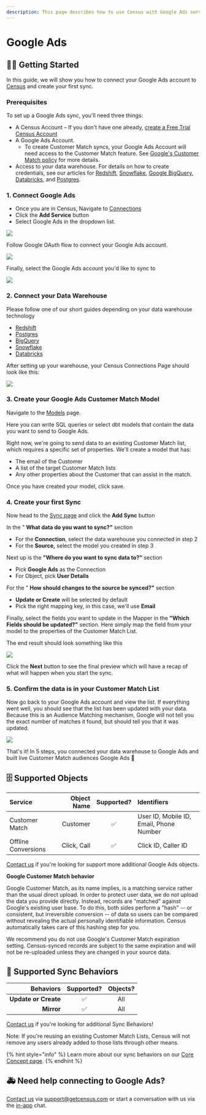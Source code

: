 ```yaml
---
description: This page describes how to use Census with Google Ads services.
---
```


# Google Ads

## 🏃‍♂️ Getting Started

In this guide, we will show you how to connect your Google Ads account to [Census](https://www.getcensus.com/) and create your first sync.

### **Prerequisites**

To set up a Google Ads sync, you'll need three things:

* A Census Account – If you don't have one already, [create a Free Trial Census Account](https://app.getcensus.com/)
* A Google Ads Account.
  * To create Customer Match syncs, your Google Ads Account will need access to the Customer Match feature. See [Google's Customer Match policy](https://support.google.com/adspolicy/answer/6299717?hl=en) for more details.
* Access to your data warehouse. For details on how to create credentials, see our articles for [Redshift](../source-warehouse/redshift.md), [Snowflake](../source-warehouse/snowflake.md), [Google BigQuery](../source-warehouse/google-bigquery.md), [Databricks](../source-warehouse/databricks.md), and [Postgres](../source-warehouse/postgres.md).

### 1. Connect Google Ads

* Once you are in Census, Navigate to [Connections](https://app.getcensus.com/connections)
* Click the **Add Service** button
* Select Google Ads in the dropdown list.

![](../.gitbook/assets/screely-1619113580005.png)

Follow Google OAuth flow to connect your Google Ads account. 

![](../.gitbook/assets/screely-1619118724964.png)

Finally, select the Google Ads account you'd like to sync to

![](../.gitbook/assets/screely-1619118759931.png)

### 2. Connect your Data Warehouse

Please follow one of our short guides depending on your data warehouse technology

* [Redshift](https://help.getcensus.com/article/10-configuring-redshift-postgresql-access)
* [Postgres](https://help.getcensus.com/article/10-configuring-redshift-postgresql-access)
* [BigQuery](https://help.getcensus.com/article/21-configuring-bigquery-access)
* [Snowflake](https://help.getcensus.com/article/8-configuring-snowflake-access)
* [Databricks](../source-warehouse/databricks.md)

After setting up your warehouse, your Census Connections Page should look like this:

![](../.gitbook/assets/screely-1619121030102.png)

### 3. Create your Google Ads Customer Match Model <a id="3-create-your-first-model"></a>

Navigate to the [Models](https://app.getcensus.com/models) page.​

Here you can write SQL queries or select dbt models that contain the data you want to send to Google Ads.

Right now, we're going to send data to an existing Customer Match list, which requires a specific set of properties. We'll create a model that has:

* The email of the Customer
* A list of the target Customer Match lists
* Any other properties about the Customer that can assist in the match.

Once you have created your model, click save.

### 4. Create your first Sync

Now head to the [Sync page](https://app.getcensus.com/syncs) and click the **Add Sync** button

In the " **What data do you want to sync?"** section

* For the **Connection**, select the data warehouse you connected in step 2
* For the **Source,**  select the model you created in step 3

Next up is the **"Where do you want to sync data to?"** section

* Pick **Google Ads** as the Connection
* For Object, pick **User Details**

For the " **How should changes to the source be synced?"** section 

* **Update or Create** will be selected by default
* Pick the right mapping key, in this case, we'll use **Email**

Finally, select the fields you want to update in the Mapper in the **"Which Fields should be updated?"** section. Here simply map the field from your model to the properties of the Customer Match List. 

The end result should look something like this

![](../.gitbook/assets/screely-1619138106154.png)

Click the **Next** button to see the final preview which will have a recap of what will happen when you start the sync.

### 5. Confirm the data is in your Customer Match List

Now go back to your Google Ads account and view the list. If everything went well, you should see that the list has been updated with your data. Because this is an Audience Matching mechanism, Google will not tell you the exact number of matches it found, but should tell you that it was updated. 

![](../.gitbook/assets/screely-1619138538677.png)

That's it! In 5 steps, you connected your data warehouse to Google Ads and built live Customer Match audiences Google Ads 🎉



## 🗄 Supported Objects

| Service | **Object Name** | **Supported?** | Identifiers |
| :--- | ---: | :---: | :--- |
| Customer Match | Customer | ✅ | User ID, Mobile ID, Email,  Phone Number |
| Offline Conversions | Click, Call | ✅ | Click ID, Caller ID |

[Contact us](mailto:support@getcensus.com) if you're looking for support more additional Google Ads objects.



**Google Customer Match behavior**

Google Customer Match, as its name implies, is a matching service rather than the usual direct upload. In order to protect user data, we do not upload the data you provide directly. Instead, records are "matched" against Google's existing user base. To do this, both sides perform a "hash" -- or consistent, but irreversible conversion -- of data so users can be compared without revealing the actual personally identifiable information. Census automatically takes care of this hashing step for you. 

We recommend you do not use Google's Customer Match expiration setting. Census-synced records are subject to the same expiration and will not be re-uploaded unless they are changed in your source data. 

## 🔄 Supported Sync Behaviors

| **Behaviors** | **Supported?** | **Objects?** |
| ---: | :---: | :---: |
| **Update or Create** | ✅ | All |
| **Mirror** | ✅ | All |

[Contact us](mailto:support@getcensus.com) if you're looking for additional Sync Behaviors!

Note: If you're reusing an existing Customer Match Lists, Census will not remove any users already added to those lists through other means. 

{% hint style="info" %}
Learn more about our sync behaviors on our [Core Concept page](../basics/core-concept.md#the-different-sync-behaviors).
{% endhint %}

## 🚑 Need help connecting to Google Ads?

[Contact us](mailto:support@getcensus.com) via support@getcensus.com or start a conversation with us via the [in-app](https://app.getcensus.com) chat.

